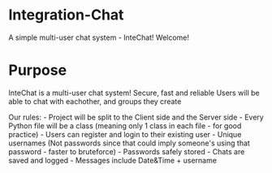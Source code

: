 # Integration-Chat
A simple multi-user chat system - InteChat! Welcome!

# Purpose
InteChat is a multi-user chat system! Secure, fast and reliable
Users will be able to chat with eachother, and groups they create

Our rules:
    -   Project will be split to the Client side and the Server side
    -   Every Python file will be a class (meaning only 1 class in each file - for good practice)
    -   Users can register and login to their existing user
    -   Unique usernames (Not passwords since that could imply someone's using that password - faster to bruteforce)
    -   Passwords safely stored
    -   Chats are saved and logged
    -   Messages include Date&Time + username